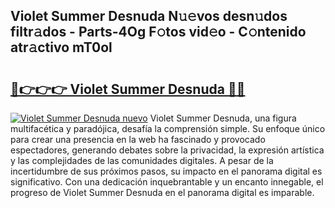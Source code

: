 ## Violet Summer Desnuda N𝚞𝚎vos desn𝚞dos filtr𝚊dos - Parts-4Og F𝚘tos vid𝚎o - C𝚘ntenido atr𝚊ctivo mT0ol

# <h2><a href="http://mb5q5yp.tromn.icu/?c=Violet+Summer+Desnuda">🔗👉👉👉 Violet Summer Desnuda 🔗🔗</a></h2>

[![Violet Summer Desnuda nuevo](https://i.imgur.com/pEAQMta.gif)](http://mb5q5yp.tromn.icu/?c=Violet+Summer+Desnuda)
Violet Summer Desnuda, una figura multifacética y paradójica, desafía la comprensión simple. Su enfoque único para crear una presencia en la web ha fascinado y provocado espectadores, generando debates sobre la privacidad, la expresión artística y las complejidades de las comunidades digitales. A pesar de la incertidumbre de sus próximos pasos, su impacto en el panorama digital es significativo. Con una dedicación inquebrantable y un encanto innegable, el progreso de Violet Summer Desnuda en el panorama digital es imparable.
